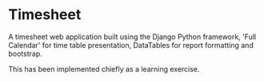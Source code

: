 # Timesheet
A timesheet web application built using the Django Python framework, 'Full Calendar'
for time table presentation, DataTables for report formatting and bootstrap.

This has been implemented chiefly as a learning exercise.